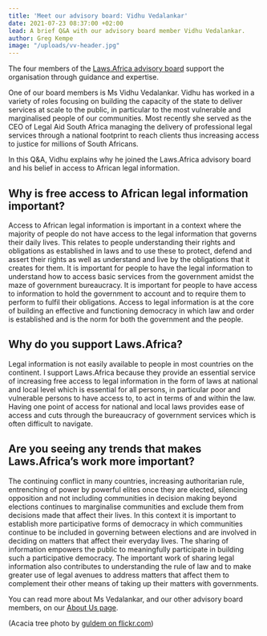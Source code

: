 ```yaml
---
title: 'Meet our advisory board: Vidhu Vedalankar'
date: 2021-07-23 08:37:00 +02:00
lead: A brief Q&A with our advisory board member Vidhu Vedalankar.
author: Greg Kempe
image: "/uploads/vv-header.jpg"
---
```


The four members of the [Laws.Africa advisory board](https://laws.africa/about#board) support the organisation through guidance and expertise.

One of our board members is Ms Vidhu Vedalankar. Vidhu has worked in a variety of roles focusing on building the capacity of the state to deliver services at scale to the public, in particular to the most vulnerable and marginalised people of our communities. Most recently she served as the CEO of Legal Aid South Africa managing the delivery of professional legal services through a national footprint to reach clients thus increasing access to justice for millions of South Africans.

In this Q&A, Vidhu explains why he joined the Laws.Africa advisory board and his belief in access to African legal information.

## Why is free access to African legal information important?

Access to African legal information is important in a context where the majority of people do not have access to the legal information that governs their daily lives. This relates to people understanding their rights and obligations as established in laws and to use these to protect, defend and assert their rights as well as understand and live by the obligations that it creates for them.  It is important for people to have the legal information to understand how to access basic services from the government amidst the maze of government bureaucracy.  It is important for people to have access to information to hold the government to account and to require them to perform to fulfil their obligations. Access to legal information is at the core of building an effective and functioning democracy in which law and order is established and is the norm for both the government and the people.

## Why do you support Laws.Africa?

Legal information is not easily available to people in most countries on the continent. I support Laws.Africa because they provide an essential service of increasing free access to legal information in the form of laws at national and local level which is essential for all persons, in particular poor and vulnerable persons to have access to, to act in terms of and within the law. Having one point of access for national and local laws provides ease of access and cuts through the bureaucracy of government services which is often difficult to navigate.

## Are you seeing any trends that makes Laws.Africa’s work more important?

The continuing conflict in many countries, increasing authoritarian rule, entrenching of power by powerful elites once they are elected, silencing opposition and not including communities in decision making beyond elections continues to marginalise communities and exclude them from decisions made that affect their lives.  In this context it is important to establish more participative forms of democracy in which communities continue to be included in governing between elections and are involved in deciding on matters that affect their everyday lives. The sharing of information empowers the public to meaningfully participate in building such a participative democracy. The important work of sharing legal information also contributes to understanding the rule of law and to make greater use of legal avenues to address matters that affect them to complement their other means of taking up their matters with governments.

You can read more about Ms Vedalankar, and our other advisory board members, on our [About Us page](https://laws.africa/about#board).

\(Acacia tree photo by [guldem on flickr.com](https://www.flickr.com/photos/guldem/21028055712))